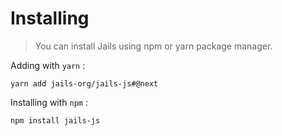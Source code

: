 
# Installing

> You can install Jails using npm or yarn package manager.

Adding with `yarn` :
```
yarn add jails-org/jails-js#@next
```

Installing with `npm` :
```
npm install jails-js
```
